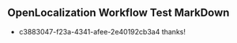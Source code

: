 ## OpenLocalization Workflow Test MarkDown
* c3883047-f23a-4341-afee-2e40192cb3a4 thanks!

<!--HONumber=Aug16_HO2-->


